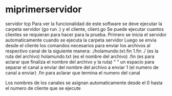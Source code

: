 # miprimerservidor
servidor tcp
Para ver la funcionalidad de este software se deve ejecutar la carpeta servidor (go run .) y el cliente, client.go
Se puede ejecutar cuantos clientes se requieran para hacer para la prueba.
Primero se inicia el servidor automaticamente cuando se ejecuta la carpeta servidor
Luego se envia desde el cliente los comandos necesarios para enviar los archivos al respectivo canal de la siguiente manera:
  ./holamundo.txt.fin 1.fin
  ./ (es la ruta del archivo)
  holamundo.txt (es el nombre del archivo)
  .fin (es para aclarar que finaliza el nombre del archivo y la ruta)
  " " un espacio para separar el canal a enviar del nombre del archivo a enviar
  1 (el numero de canal a enviar)
  .fin para aclarar que termina el numero del canal
  
  Los nombres de los canales se asignan automaticamente desde el 0 hasta el numero de cliente que se ejecute 
